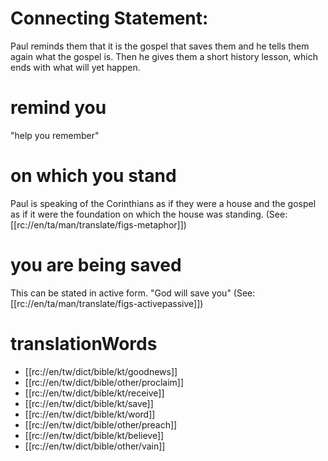 # Connecting Statement:

Paul reminds them that it is the gospel that saves them and he tells them again what the gospel is. Then he gives them a short history lesson, which ends with what will yet happen.

# remind you

"help you remember"

# on which you stand

Paul is speaking of the Corinthians as if they were a house and the gospel as if it were the foundation on which the house was standing. (See: [[rc://en/ta/man/translate/figs-metaphor]])

# you are being saved

This can be stated in active form. "God will save you" (See: [[rc://en/ta/man/translate/figs-activepassive]])

# translationWords

* [[rc://en/tw/dict/bible/kt/goodnews]]
* [[rc://en/tw/dict/bible/other/proclaim]]
* [[rc://en/tw/dict/bible/kt/receive]]
* [[rc://en/tw/dict/bible/kt/save]]
* [[rc://en/tw/dict/bible/kt/word]]
* [[rc://en/tw/dict/bible/other/preach]]
* [[rc://en/tw/dict/bible/kt/believe]]
* [[rc://en/tw/dict/bible/other/vain]]